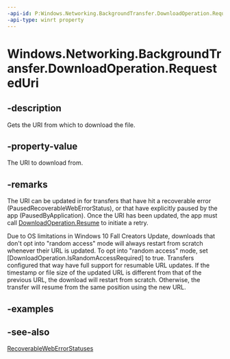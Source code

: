 ```yaml
---
-api-id: P:Windows.Networking.BackgroundTransfer.DownloadOperation.RequestedUri
-api-type: winrt property
---
```


<!-- Property syntax
public Windows.Foundation.Uri RequestedUri { get; }
-->

# Windows.Networking.BackgroundTransfer.DownloadOperation.RequestedUri

## -description
Gets the URI from which to download the file.

## -property-value
The URI to download from.

## -remarks
The URI can be updated in for transfers that have hit a recoverable error (PausedRecoverableWebErrorStatus), or that have explicitly paused by the app (PausedByApplication). Once the URI has been updated, the app must call [DownloadOperation.Resume](downloadoperation_resume_406343050.md) to initiate a retry.

Due to OS limitations in Windows 10 Fall Creators Update, downloads that don't opt into "random access" mode will always restart from scratch whenever their URL is updated. To opt into "random access" mode, set [DownloadOperation.IsRandomAccessRequired] to true. Transfers configured that way have full support for resumable URL updates. If the timestamp or file size of the updated URL is different from that of the previous URL, the download will restart from scratch. Otherwise, the transfer will resume from the same position using the new URL.

## -examples

## -see-also
[RecoverableWebErrorStatuses](downloadoperation_recoverableweberrorstatuses.md)
